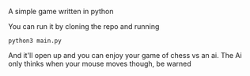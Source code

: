 A simple game written in python 

You can run it by cloning the repo and running
```
python3 main.py
```

And it'll open up and you can enjoy your game of chess vs an ai. The Ai only thinks when your mouse moves though, be warned
